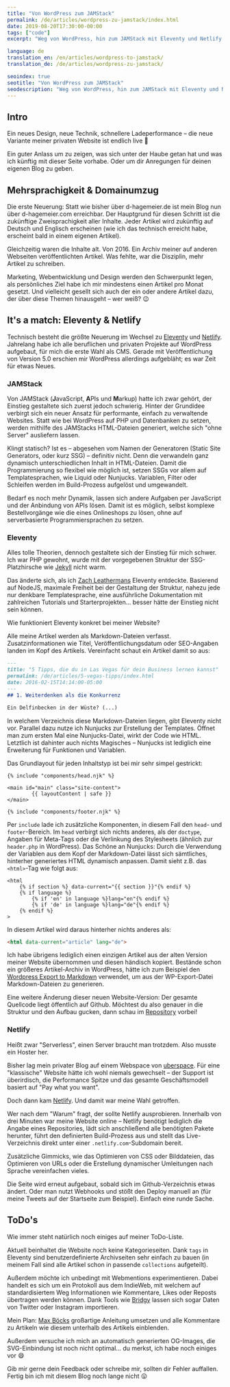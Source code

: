 ```yaml
---
title: "Von WordPress zum JAMStack"
permalink: /de/articles/wordpress-zu-jamstack/index.html
date: 2019-08-20T17:30:00-00:00
tags: ["code"]
excerpt: "Weg von WordPress, hin zum JAMStack mit Eleventy und Netlify. Mehrsprachigkeit dazu, ein Domainumzug... alles neu macht der August."

language: de
translation_en: /en/articles/wordpress-to-jamstack/
translation_de: /de/articles/wordpress-zu-jamstack/

seoindex: true
seotitle: "Von WordPress zum JAMStack"
seodescription: "Weg von WordPress, hin zum JAMStack mit Eleventy und Netlify. Mehrsprachigkeit dazu, ein Domainumzug... alles neu macht der August."
---
```

## Intro

Ein neues Design, neue Technik, schnellere Ladeperformance – die neue Variante meiner privaten Website ist endlich live :tada:

Ein guter Anlass um zu zeigen, was sich unter der Haube getan hat und was ich künftig mit dieser Seite vorhabe. Oder um dir Anregungen für deinen eigenen Blog zu geben.

## Mehrsprachigkeit & Domainumzug

Die erste Neuerung: Statt wie bisher über d-hagemeier.de ist mein Blog nun über d-hagemeier.com erreichbar. Der Hauptgrund für diesen Schritt ist die zukünftige Zweisprachigkeit aller Inhalte. Jeder Artikel wird zukünftig auf Deutsch und Englisch erscheinen (wie ich das technisch erreicht habe, erscheint bald in einem eigenen Artikel).

Gleichzeitig waren die Inhalte alt. Von 2016. Ein Archiv meiner auf anderen Webseiten veröffentlichten Artikel. Was fehlte, war die Disziplin, mehr Artikel zu schreiben.

Marketing, Webentwicklung und Design werden den Schwerpunkt legen, als persönliches Ziel habe ich mir mindestens einen Artikel pro Monat gesetzt. Und vielleicht gesellt sich auch der ein oder andere Artikel dazu, der über diese Themen hinausgeht – wer weiß? :wink:

## It's a match: Eleventy & Netlify

Technisch besteht die größte Neuerung im Wechsel zu <a href="https://www.11ty.io/" rel="noopener">Eleventy</a> und <a href="https://www.netlify.com/" rel="noopener">Netlify</a>. Jahrelang habe ich alle beruflichen und privaten Projekte auf WordPress aufgebaut, für mich die erste Wahl als CMS. Gerade mit Veröffentlichung von Version 5.0 erschien mir WordPress allerdings aufgebläht; es war Zeit für etwas Neues.

### JAMStack

Von JAMStack (**J**avaScript, **A**PIs und **M**arkup) hatte ich zwar gehört, der Einstieg gestaltete sich zuerst jedoch schwierig. Hinter der Grundidee verbirgt sich ein neuer Ansatz für performante, einfach zu verwaltende Websites. Statt wie bei WordPress auf PHP und Datenbanken zu setzen, werden mithilfe des JAMStacks HTML-Dateien generiert, welche sich "ohne Server" ausliefern lassen.

Klingt statisch? Ist es – abgesehen vom Namen der Generatoren (Static Site Generators, oder kurz SSG) – definitiv nicht. Denn die verwandeln ganz dynamisch unterschiedlichen Inhalt in HTML-Dateien. Damit die Programmierung so flexibel wie möglich ist, setzen SSGs vor allem auf Templatesprachen, wie Liquid oder Nunjucks. Variablen, Filter oder Schleifen werden im Build-Prozess aufgelöst und umgewandelt.

Bedarf es noch mehr Dynamik, lassen sich andere Aufgaben per JavaScript und der Anbindung von APIs lösen. Damit ist es möglich, selbst komplexe Bestellvorgänge wie die eines Onlineshops zu lösen, ohne auf serverbasierte Programmiersprachen zu setzen.

### Eleventy

Alles tolle Theorien, dennoch gestaltete sich der Einstieg für mich schwer. Ich war PHP gewohnt, wurde mit der vorgegebenen Struktur der SSG-Platzhirsche wie <a href="https://jekyllrb.com/" rel="noopener">Jekyll</a> nicht warm.

Das änderte sich, als ich <a href="https://twitter.com/zachleat" rel="noopener">Zach Leathermans</a> Eleventy entdeckte. Basierend auf NodeJS, maximale Freiheit bei der Gestaltung der Struktur, nahezu jede nur denkbare Templatesprache, eine ausführliche Dokumentation mit zahlreichen Tutorials und Starterprojekten... besser hätte der Einstieg nicht sein können.

Wie funktioniert Eleventy konkret bei meiner Website?

Alle meine Artikel werden als Markdown-Dateien verfasst. Zusatzinformationen wie Titel, Veröffentlichungsdatum oder SEO-Angaben landen im Kopf des Artikels. Vereinfacht schaut ein Artikel damit so aus:

```markdown
---
title: "5 Tipps, die du in Las Vegas für dein Business lernen kannst"
permalink: /de/articles/5-vegas-tipps/index.html
date: 2016-02-15T14:14:00-05:00
---
## 1. Weiterdenken als die Konkurrenz

Ein Delfinbecken in der Wüste? (...)
```

In welchem Verzeichnis diese Markdown-Dateien liegen, gibt Eleventy nicht vor. Parallel dazu nutze ich Nunjucks zur Erstellung der Templates. Öffnet man zum ersten Mal eine Nunjucks-Datei, wirkt der Code wie HTML. Letztlich ist dahinter auch nichts Magisches – Nunjucks ist lediglich eine Erweiterung für Funktionen und Variablen.

Das Grundlayout für jeden Inhaltstyp ist bei mir sehr simpel gestrickt:
<pre class="language-html"><code>&lbrace;% include "components/head.njk" %}

&lt;main id=&quot;main&quot; class=&quot;site-content&quot;&gt;
&#x9;&lbrace;&lbrace; layoutContent | safe }}
&lt;/main&gt;

&lbrace;% include "components/footer.njk" %}
</code></pre>

Per `include` lade ich zusätzliche Komponenten, in diesem Fall den `head`- und `footer`-Bereich. Im `head` verbirgt sich nichts anderes, als der `doctype`, Angaben für Meta-Tags oder die Verlinkung des Stylesheets (ähnlich zur `header.php` in WordPress). Das Schöne an Nunjucks: Durch die Verwendung der Variablen aus dem Kopf der Markdown-Datei lässt sich sämtliches, hinterher generiertes HTML dynamisch anpassen. Damit sieht z.B. das `<html>`-Tag wie folgt aus:

<pre class="language-html"><code>&lt;html
    &lbrace;% if section %} data-current=&quot;&lbrace;&lbrace; section }}&quot;&lbrace;% endif %}
    &lbrace;% if language %}
        &lbrace;% if &apos;en&apos; in language %}lang=&quot;en&quot;&lbrace;% endif %}
        &lbrace;% if &apos;de&apos; in language %}lang=&quot;de&quot;&lbrace;% endif %}
    &lbrace;% endif %}
&gt;
</code></pre>

In diesem Artikel wird daraus hinterher nichts anderes als:

``````html
<html data-current="article" lang="de">
``````

Ich habe übrigens lediglich einen einzigen Artikel aus der alten Version meiner Website übernommen und diesen händisch kopiert. Bestände schon ein größeres Artikel-Archiv in WordPress, hätte ich zum Beispiel den <a href="https://www.npmjs.com/package/wordpress-export-to-markdown" rel="noopener">Wordpress Export to Markdown</a> verwendet, um aus der WP-Export-Datei Markdown-Dateien zu generieren.

Eine weitere Änderung dieser neuen Website-Version: Der gesamte Quellcode liegt öffentlich auf Github. Möchtest du also genauer in die Struktur und den Aufbau gucken, dann schau im <a href="https://github.com/dennishagemeier/d-hagemeier" rel="noopener">Repository</a> vorbei!

### Netlify

Heißt zwar "Serverless", einen Server braucht man trotzdem. Also musste ein Hoster her.

Bisher lag mein privater Blog auf einem Webspace von <a href="https://uberspace.de/" rel="noopener">uberspace</a>. Für eine "klassische" Website hätte ich wohl niemals gewechselt – der Support ist überirdisch, die Performance Spitze und das gesamte Geschäftsmodell basiert auf "Pay what you want".

Doch dann kam <a href="https://www.netlify.com/" rel="noopener">Netlify</a>. Und damit war meine Wahl getroffen.

Wer nach dem "Warum" fragt, der sollte Netlify ausprobieren. Innerhalb von drei Minuten war meine Website online – Netlify benötigt lediglich die Angabe eines Repositories, lädt sich anschließend alle benötigten Pakete herunter, führt den definierten Build-Prozess aus und stellt das Live-Verzeichnis direkt unter einer `.netlify.com`-Subdomain bereit.

Zusätzliche Gimmicks, wie das Optimieren von CSS oder Bilddateien, das Optimieren von URLs oder die Erstellung dynamischer Umleitungen nach Sprache vereinfachen vieles.

Die Seite wird erneut aufgebaut, sobald sich im Github-Verzeichnis etwas ändert. Oder man nutzt Webhooks und stößt den Deploy manuell an (für meine Tweets auf der Startseite zum Beispiel). Einfach eine runde Sache.

## ToDo's

Wie immer steht natürlich noch einiges auf meiner ToDo-Liste.

Aktuell beinhaltet die Website noch keine Kategorieseiten. Dank `tags` in Eleventy sind benutzerdefinierte Archivseiten sehr einfach zu bauen (in meinem Fall sind alle Artikel schon in passende `collections` aufgeteilt).

Außerdem möchte ich unbedingt mit Webmentions experimentieren. Dabei handelt es sich um ein Protokoll aus dem IndieWeb, mit welchem auf standardisiertem Weg Informationen wie Kommentare, Likes oder Reposts übertragen werden können. Dank Tools wie <a href="https://brid.gy/" rel="noopener">Bridgy</a> lassen sich sogar Daten von Twitter oder Instagram importieren.

Mein Plan: <a href="https://mxb.dev/blog/using-webmentions-on-static-sites/" rel="noopener">Max Böcks</a> großartige Anleitung umsetzen und alle Kommentare zu Artikeln wie diesem unterhalb des Artikels einblenden.

Außerdem versuche ich mich an automatisch generierten OG-Images, die SVG-Einbindung ist noch nicht optimal... du merkst, ich habe noch einiges vor :smile:

Gib mir gerne dein Feedback oder schreibe mir, sollten dir Fehler auffallen. Fertig bin ich mit diesem Blog noch lange nicht :stuck_out_tongue: